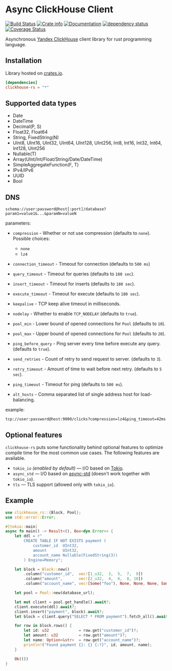 # Async ClickHouse Client 

[![Build Status](https://travis-ci.com/suharev7/clickhouse-rs.svg?branch=master)](https://travis-ci.com/suharev7/clickhouse-rs)
[![Crate info](https://img.shields.io/crates/v/clickhouse-rs.svg)](https://crates.io/crates/clickhouse-rs)
[![Documentation](https://docs.rs/clickhouse-rs/badge.svg)](https://docs.rs/clickhouse-rs)
[![dependency status](https://deps.rs/repo/github/suharev7/clickhouse-rs/status.svg)](https://deps.rs/repo/github/suharev7/clickhouse-rs)
[![Coverage Status](https://coveralls.io/repos/github/suharev7/clickhouse-rs/badge.svg)](https://coveralls.io/github/suharev7/clickhouse-rs)

Asynchronous [Yandex ClickHouse](https://clickhouse.yandex/) client library for rust programming language. 

## Installation
Library hosted on [crates.io](https://crates.io/crates/clickhouse-rs/).
```toml
[dependencies]
clickhouse-rs = "*"
```

## Supported data types

* Date
* DateTime
* Decimal(P, S)
* Float32, Float64
* String, FixedString(N)
* UInt8, UInt16, UInt32, UInt64, UInt128, UInt256, Int8, Int16, Int32, Int64, Int128, UInt256
* Nullable(T)
* Array(UInt/Int/Float/String/Date/DateTime)
* SimpleAggregateFunction(F, T)
* IPv4/IPv6
* UUID
* Bool

## DNS

```url
schema://user:password@host[:port]/database?param1=value1&...&paramN=valueN
```

parameters:

- `compression` - Whether or not use compression (defaults to `none`). Possible choices:
    * `none`
    * `lz4`

- `connection_timeout` - Timeout for connection (defaults to `500 ms`)
- `query_timeout` - Timeout for queries (defaults to `180 sec`).
- `insert_timeout` - Timeout for inserts (defaults to `180 sec`).
- `execute_timeout` - Timeout for execute (defaults to `180 sec`).
- `keepalive` - TCP keep alive timeout in milliseconds.
- `nodelay` - Whether to enable `TCP_NODELAY` (defaults to `true`).
 
- `pool_min` - Lower bound of opened connections for `Pool` (defaults to `10`).
- `pool_max` - Upper bound of opened connections for `Pool` (defaults to `20`).

- `ping_before_query` - Ping server every time before execute any query. (defaults to `true`).
- `send_retries` - Count of retry to send request to server. (defaults to `3`).
- `retry_timeout` - Amount of time to wait before next retry. (defaults to `5 sec`).
- `ping_timeout` - Timeout for ping (defaults to `500 ms`).


- `alt_hosts` - Comma separated list of single address host for load-balancing.

example:
```url
tcp://user:password@host:9000/clicks?compression=lz4&ping_timeout=42ms
```

## Optional features

`clickhouse-rs` puts some functionality behind optional features to optimize compile time 
for the most common use cases. The following features are available.

- `tokio_io` *(enabled by default)* — I/O based on [Tokio](https://tokio.rs/).
- `async_std` — I/O based on [async-std](https://async.rs/) (doesn't work together with `tokio_io`).
- `tls` — TLS support (allowed only with `tokio_io`).

## Example

```rust
use clickhouse_rs::{Block, Pool};
use std::error::Error;

#[tokio::main]
async fn main() -> Result<(), Box<dyn Error>> {
    let ddl = r"
        CREATE TABLE IF NOT EXISTS payment (
            customer_id  UInt32,
            amount       UInt32,
            account_name Nullable(FixedString(3))
        ) Engine=Memory";

    let block = Block::new()
        .column("customer_id",  vec![1_u32,  3,  5,  7,  9])
        .column("amount",       vec![2_u32,  4,  6,  8, 10])
        .column("account_name", vec![Some("foo"), None, None, None, Some("bar")]);

    let pool = Pool::new(database_url);

    let mut client = pool.get_handle().await?;
    client.execute(ddl).await?;
    client.insert("payment", block).await?;
    let block = client.query("SELECT * FROM payment").fetch_all().await?;

    for row in block.rows() {
        let id: u32             = row.get("customer_id")?;
        let amount: u32         = row.get("amount")?;
        let name: Option<&str>  = row.get("account_name")?;
        println!("Found payment {}: {} {:?}", id, amount, name);
    }

    Ok(())
}
```
